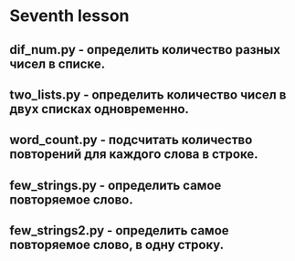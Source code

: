 # Seventh lesson
## dif_num.py - определить количество разных чисел в списке.
## two_lists.py - определить количество чисел в двух списках одновременно.
## word_count.py - подсчитать количество повторений для каждого слова в строке.
## few_strings.py - определить самое повторяемое слово.
## few_strings2.py - определить самое повторяемое слово, в одну строку.